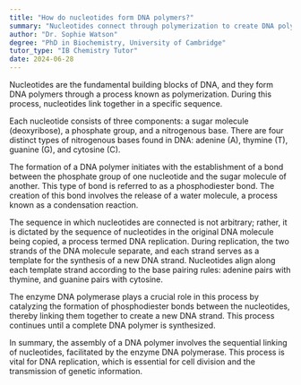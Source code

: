 ```yaml
---
title: "How do nucleotides form DNA polymers?"
summary: "Nucleotides connect through polymerization to create DNA polymers, linking in a specific sequence to form the genetic material."
author: "Dr. Sophie Watson"
degree: "PhD in Biochemistry, University of Cambridge"
tutor_type: "IB Chemistry Tutor"
date: 2024-06-28
---
```


Nucleotides are the fundamental building blocks of DNA, and they form DNA polymers through a process known as polymerization. During this process, nucleotides link together in a specific sequence.

Each nucleotide consists of three components: a sugar molecule (deoxyribose), a phosphate group, and a nitrogenous base. There are four distinct types of nitrogenous bases found in DNA: adenine (A), thymine (T), guanine (G), and cytosine (C).

The formation of a DNA polymer initiates with the establishment of a bond between the phosphate group of one nucleotide and the sugar molecule of another. This type of bond is referred to as a phosphodiester bond. The creation of this bond involves the release of a water molecule, a process known as a condensation reaction.

The sequence in which nucleotides are connected is not arbitrary; rather, it is dictated by the sequence of nucleotides in the original DNA molecule being copied, a process termed DNA replication. During replication, the two strands of the DNA molecule separate, and each strand serves as a template for the synthesis of a new DNA strand. Nucleotides align along each template strand according to the base pairing rules: adenine pairs with thymine, and guanine pairs with cytosine.

The enzyme DNA polymerase plays a crucial role in this process by catalyzing the formation of phosphodiester bonds between the nucleotides, thereby linking them together to create a new DNA strand. This process continues until a complete DNA polymer is synthesized.

In summary, the assembly of a DNA polymer involves the sequential linking of nucleotides, facilitated by the enzyme DNA polymerase. This process is vital for DNA replication, which is essential for cell division and the transmission of genetic information.
    